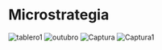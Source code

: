 # Microstrategia
![tablero1](https://user-images.githubusercontent.com/47221127/63949111-3d879180-ca50-11e9-8266-3168c19763e3.png)
![outubro](https://user-images.githubusercontent.com/47221127/64045726-6be49a00-cb40-11e9-93dd-c2ac9bc9d40c.png)
![Captura](https://user-images.githubusercontent.com/47221127/64131756-1fe46000-cda1-11e9-9c81-4c2f67aebfeb.PNG)
![Captura1](https://user-images.githubusercontent.com/47221127/64351832-61f3e880-cfd1-11e9-8ca5-48bba0c837b9.PNG)
